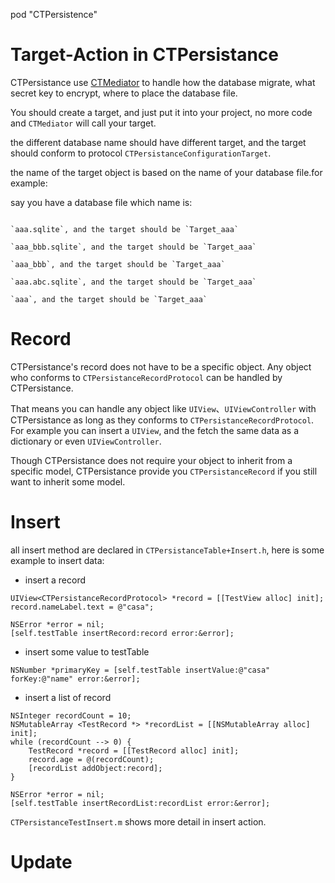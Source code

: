 pod "CTPersistence"

Target-Action in CTPersistance
==============================

CTPersistance use [CTMediator](https://github.com/casatwy/CTMediator) to handle how the database migrate, what secret key to encrypt, where to place the database file.

You should create a target, and just put it into your project, no more code and `CTMediator` will call your target.

the different database name should have different target, and the target should conform to protocol `CTPersistanceConfigurationTarget`. 

the name of the target object is based on the name of your database file.for example:

say you have a database file which name is:

```

`aaa.sqlite`, and the target should be `Target_aaa`

`aaa_bbb.sqlite`, and the target should be `Target_aaa`

`aaa_bbb`, and the target should be `Target_aaa`

`aaa.abc.sqlite`, and the target should be `Target_aaa`

`aaa`, and the target should be `Target_aaa`

```

Record
======

CTPersistance's record does not have to be a specific object. Any object who conforms to `CTPersistanceRecordProtocol` can be handled by CTPersistance.

That means you can handle any object like `UIView`、`UIViewController` with CTPersistance as long as they conforms to `CTPersistanceRecordProtocol`. For example you can insert a `UIView`, and the fetch the same data as a dictionary or even `UIViewController`.

Though CTPersistance does not require your object to inherit from a specific model, CTPersistance provide you `CTPersistanceRecord` if you still want to inherit some model.

Insert
======

all insert method are declared in `CTPersistanceTable+Insert.h`, here is some example to insert data:

- insert a record

```
UIView<CTPersistanceRecordProtocol> *record = [[TestView alloc] init];
record.nameLabel.text = @"casa";

NSError *error = nil;
[self.testTable insertRecord:record error:&error];
```

- insert some value to testTable

```
NSNumber *primaryKey = [self.testTable insertValue:@"casa" forKey:@"name" error:&error];
```

- insert a list of record

```
NSInteger recordCount = 10;
NSMutableArray <TestRecord *> *recordList = [[NSMutableArray alloc] init];
while (recordCount --> 0) {
    TestRecord *record = [[TestRecord alloc] init];
    record.age = @(recordCount);
    [recordList addObject:record];
}
    
NSError *error = nil;
[self.testTable insertRecordList:recordList error:&error];
```

`CTPersistanceTestInsert.m` shows more detail in insert action.

Update
======

